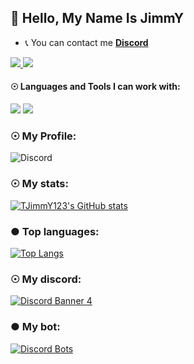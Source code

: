 ## 💨 Hello, My Name Is JimmY
- 📞 You can contact me **[Discord](https://discord.com/users/479183494958940161)**

<a href="https://github.com/TJimmY123">
  <img src="https://img.shields.io/github/followers/TJimmY123">
</a>
<a href="https://github.com/TJimmY123">
   <img src="https://komarev.com/ghpvc/?username=TJimmY123">
</a>

#### ☉ Languages and Tools I can work with:

<a><img src="https://img.shields.io/badge/-Nodejs-43853?logo=Node.js&logoColor=white"></a>
<img src="https://img.shields.io/badge/-repl.it-56676e?logo=repl.it&logoColor=white"></a>
<a href="https://dev.to/jimmy123" target="_blank"></a>

### ☉ My Profile:
![Discord](https://discord.c99.nl/widget/theme-3/479183494958940161.png)
### ☉ My stats:
[![TJimmY123's GitHub stats](https://github-readme-stats.vercel.app/api?username=TJimmY123&show_icons=true&theme=tokyonight)](https://github.com/TJimmY123?tab=repositories)

### ● Top languages:
[![Top Langs](https://github-readme-stats.vercel.app/api/top-langs/?username=TJimmY123&theme=dark&layout=compact)](https://github.com/anuraghazra/github-readme-stats)

### ☉ My discord:
[![Discord Banner 4](https://discordapp.com/api/guilds/670737267387793415/widget.png?style=banner4)](https://discord.gg/44VxwCU3GU)

### ● My bot:
[![Discord Bots](https://discordbotlist.com/bots/jimmusic)](https://discordbotlist.com/bots/jimmusic)
